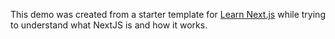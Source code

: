 This demo was created from a starter template for [Learn Next.js](https://nextjs.org/learn) while trying to understand what NextJS is and how it works.